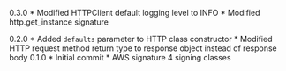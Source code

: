 0.3.0
	* Modified HTTPClient default logging level to INFO
	* Modified http.get_instance signature

0.2.0
	* Added `defaults` parameter to HTTP class constructor
	* Modified HTTP request method return type to response object instead
	of response body
0.1.0
	* Initial commit
	* AWS signature 4 signing classes
